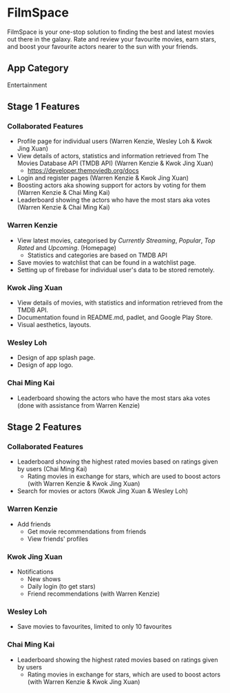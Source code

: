 # FilmSpace
FilmSpace is your one-stop solution to finding the best and latest movies out there in the galaxy. Rate and review your favourite movies, earn stars, and boost your favourite actors nearer to the sun with your friends.

## App Category
Entertainment

## Stage 1 Features

### Collaborated Features
- Profile page for individual users (Warren Kenzie, Wesley Loh & Kwok Jing Xuan)
- View details of actors, statistics and information retrieved from The Movies Database API (TMDB API) (Warren Kenzie & Kwok Jing Xuan)
  - https://developer.themoviedb.org/docs
- Login and register pages (Warren Kenzie & Kwok Jing Xuan)
- Boosting actors aka showing support for actors by voting for them (Warren Kenzie & Chai Ming Kai)
- Leaderboard showing the actors who have the most stars aka votes (Warren Kenzie & Chai Ming Kai)

### Warren Kenzie
- View latest movies, categorised by *Currently Streaming*, *Popular*, *Top Rated* and *Upcoming*. (Homepage)
  - Statistics and categories are based on TMDB API
- Save movies to watchlist that can be found in a watchlist page.
- Setting up of firebase for individual user's data to be stored remotely. 

### Kwok Jing Xuan
- View details of movies, with statistics and information retrieved from the TMDB API. 
- Documentation found in README.md, padlet, and Google Play Store. 
- Visual aesthetics, layouts. 

### Wesley Loh
- Design of app splash page. 
- Design of app logo. 

### Chai Ming Kai
- Leaderboard showing the actors who have the most stars aka votes (done with assistance from Warren Kenzie)

## Stage 2 Features

### Collaborated Features
- Leaderboard showing the highest rated movies based on ratings given by users (Chai Ming Kai)
  - Rating movies in exchange for stars, which are used to boost actors (with Warren Kenzie & Kwok Jing Xuan)
- Search for movies or actors (Kwok Jing Xuan & Wesley Loh)

### Warren Kenzie
- Add friends 
  - Get movie recommendations from friends
  - View friends' profiles

### Kwok Jing Xuan
- Notifications
  - New shows
  - Daily login (to get stars)
  - Friend recommendations (with Warren Kenzie)

### Wesley Loh
- Save movies to favourites, limited to only 10 favourites

### Chai Ming Kai
- Leaderboard showing the highest rated movies based on ratings given by users
  - Rating movies in exchange for stars, which are used to boost actors (with Warren Kenzie & Kwok Jing Xuan)